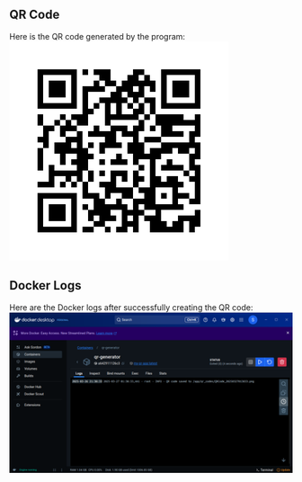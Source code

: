 ## QR Code
Here is the QR code generated by the program:<br>
![QR code](screenshots/QRCode_20250326212732.png)

## Docker Logs
Here are the Docker logs after successfully creating the QR code:
![Docker log](screenshots/docker_screenshot_log.png)
